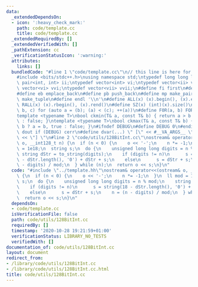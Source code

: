 ```yaml
---
data:
  _extendedDependsOn:
  - icon: ':heavy_check_mark:'
    path: code/template.cc
    title: code/template.cc
  _extendedRequiredBy: []
  _extendedVerifiedWith: []
  _pathExtension: cc
  _verificationStatusIcon: ':warning:'
  attributes:
    links: []
  bundledCode: "#line 1 \"code/template.cc\"\n// this line is here for a reason\n\
    #include <bits/stdc++.h>\nusing namespace std;\ntypedef long long ll;\ntypedef\
    \ pair<int, int> ii;\ntypedef vector<int> vi;\ntypedef vector<ii> vii;\ntypedef\
    \ vector<vi> vvi;\ntypedef vector<vii> vvii;\n#define fi first\n#define se second\n\
    #define eb emplace_back\n#define pb push_back\n#define mp make_pair\n#define mt\
    \ make_tuple\n#define endl '\\n'\n#define ALL(x) (x).begin(), (x).end()\n#define\
    \ RALL(x) (x).rbegin(), (x).rend()\n#define SZ(x) (int)(x).size()\n#define FOR(a,\
    \ b, c) for (auto a = (b); (a) < (c); ++(a))\n#define F0R(a, b) FOR (a, 0, (b))\n\
    template <typename T>\nbool ckmin(T& a, const T& b) { return a > b ? a = b, true\
    \ : false; }\ntemplate <typename T>\nbool ckmax(T& a, const T& b) { return a <\
    \ b ? a = b, true : false; }\n#ifndef DEBUG\n#define DEBUG 0\n#endif\n#define\
    \ dout if (DEBUG) cerr\n#define dvar(...) \" [\" << #__VA_ARGS__ \": \" << (__VA_ARGS__)\
    \ << \"] \"\n#line 2 \"code/utils/128BitInt.cc\"\nostream& operator<<(ostream&\
    \ o, __int128_t n) {\n  if (n < 0) {\n    o << '-';\n    n *= -1;\n  }\n  ll mod\
    \ = 1e18;\n  string s;\n  do {\n    unsigned long long digits = n % mod;\n   \
    \ string dStr = to_string(digits);\n    if (digits != n)\n      s = string(18\
    \ - dStr.length(), '0') + dStr + s;\n    else\n      s = dStr + s;\n    n = (n\
    \ - digits) / mod;\n  } while (n);\n  return o << s;\n}\n"
  code: "#include \"../template.hh\"\nostream& operator<<(ostream& o, __int128_t n)\
    \ {\n  if (n < 0) {\n    o << '-';\n    n *= -1;\n  }\n  ll mod = 1e18;\n  string\
    \ s;\n  do {\n    unsigned long long digits = n % mod;\n    string dStr = to_string(digits);\n\
    \    if (digits != n)\n      s = string(18 - dStr.length(), '0') + dStr + s;\n\
    \    else\n      s = dStr + s;\n    n = (n - digits) / mod;\n  } while (n);\n\
    \  return o << s;\n}\n"
  dependsOn:
  - code/template.cc
  isVerificationFile: false
  path: code/utils/128BitInt.cc
  requiredBy: []
  timestamp: '2020-10-28 19:21:59+01:00'
  verificationStatus: LIBRARY_NO_TESTS
  verifiedWith: []
documentation_of: code/utils/128BitInt.cc
layout: document
redirect_from:
- /library/code/utils/128BitInt.cc
- /library/code/utils/128BitInt.cc.html
title: code/utils/128BitInt.cc
---
```

